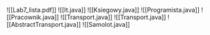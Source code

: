 ![[Lab7_lista.pdf]]
![[It.java]]
![[Ksiegowy.java]]
![[Programista.java]]
![[Pracownik.java]]
![[Transport.java]]
![[Transport.java]]
![[AbstractTransport.java]]
![[Samolot.java]]
